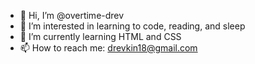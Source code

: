 - 👋 Hi, I’m @overtime-drev
- 👀 I’m interested in learning to code, reading, and sleep
- 🌱 I’m currently learning HTML and CSS
- 📫 How to reach me: drevkin18@gmail.com

<!---
overtime-drev/overtime-drev is a ✨ special ✨ repository because its `README.md` (this file) appears on your GitHub profile.
You can click the Preview link to take a look at your changes.
--->
